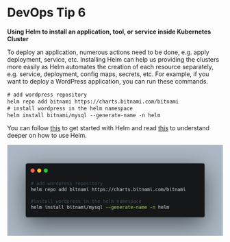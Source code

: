 # DevOps Tip 6

**Using Helm to install an application, tool, or service inside Kubernetes Cluster**

To deploy an application, numerous actions need to be done, e.g. apply deployment, service, etc. Installing Helm can help us providing the clusters more easily as Helm automates the creation of each resource separately, e.g. service, deployment, config maps, secrets, etc. For example, if you want to deploy a WordPress application, you can run these commands.

    # add wordpress repository
    helm repo add bitnami https://charts.bitnami.com/bitnami
    # install wordpress in the helm namespace
    helm install bitnami/mysql --generate-name -n helm

You can follow [this](https://helm.sh/docs/intro/quickstart/) to get started with Helm and read [this](https://helm.sh/docs/intro/using_helm/) to understand deeper on how to use Helm.

![Devops Tip 6](./img/devops-tip-6.png)


